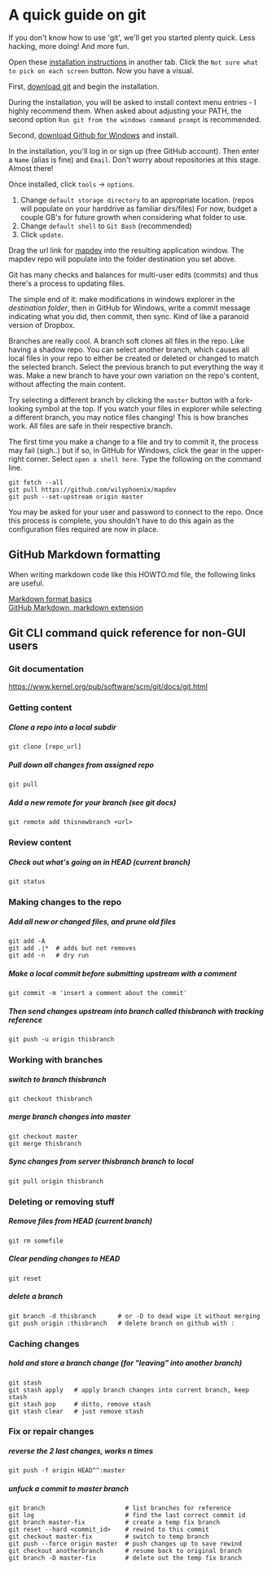 A quick guide on git
=====

If you don't know how to use 'git', we'll get you started plenty quick. Less hacking, more doing! And more fun.

Open these [installation instructions](https://help.github.com/articles/set-up-git) in another tab. Click the ```Not sure what to pick on each screen``` button. Now you have a visual.

First, [download git](http://git-scm.com/download/win) and begin the installation.

During the installation, you will be asked to install context menu entries - I highly recommend them. When asked about adjusting your PATH, the second option ```Run git from the windows command prompt``` is recommended.

Second, [download Github for Windows](http://windows.github.com) and install.

In the installation, you'll log in or sign up (free GitHub account). Then enter a ```Name``` (alias is fine) and ```Email```. Don't worry about repositories at this stage. Almost there!

Once installed, click ```tools``` -> ```options```.  
1. Change ```default storage directory``` to an appropriate location. (repos will populate on your harddrive as familiar dirs/files) For now, budget a couple GB's for future growth when considering what folder to use.  
2. Change ```default shell``` to ```Git Bash``` (recommended)  
3. Click ```update```.  

Drag the url link for [mapdev](https://github.com/wilyphoenix/mapdev) into the resulting application window. The mapdev repo will populate into the folder destination you set above.

Git has many checks and balances for multi-user edits (commits) and thus there's a process to updating files.

The simple end of it: make modifications in windows explorer in the *destination folder*, then in GitHub for Windows, write a commit message indicating what you did, then commit, then sync. Kind of like a paranoid version of Dropbox.

Branches are really cool. A branch soft clones all files in the repo. Like having a shadow repo. You can select another branch, which causes all local files in your repo to either be created or deleted or changed to match the selected branch. Select the previous branch to put everything the way it was. Make a new branch to have your own variation on the repo's content, without affecting the main content.

Try selecting a different branch by clicking the ```master``` button with a fork-looking symbol at the top. If you watch your files in explorer while selecting a different branch, you may notice files changing! This is how branches work. All files are safe in their respective branch.

The first time you make a change to a file and try to commit it, the process may fail (sigh..) but if so, in GitHub for Windows, click the gear in the upper-right corner. Select ```open a shell here```. Type the following on the command line.

    git fetch --all
    git pull https://github.com/wilyphoenix/mapdev
    git push --set-upstream origin master
    
You may be asked for your user and password to connect to the repo. Once this process is complete, you shouldn't have to do this again as the configuration files required are now in place.

## GitHub Markdown formatting

When writing markdown code like this HOWTO.md file, the following links are useful.  

[Markdown format basics](http://daringfireball.net/projects/markdown/basics)  
[GitHub Markdown, markdown extension](https://help.github.com/articles/github-flavored-markdown)  


Git CLI command quick reference for non-GUI users
----

### Git documentation
https://www.kernel.org/pub/software/scm/git/docs/git.html

### Getting content

##### Clone a repo into a local subdir
`git clone [repo_url]`

##### Pull down all changes from assigned repo
`git pull`

##### Add a new remote for your branch (see git docs)
`git remote add thisnewbranch <url>`

### Review content

##### Check out what's going on in HEAD (current branch)
`git status`

### Making changes to the repo

##### Add all new or changed files, and prune old files
    git add -A
    git add .|*  # adds but not removes
    git add -n   # dry run

##### Make a local commit before submitting upstream with a comment
`git commit -m 'insert a comment about the commit'`

##### Then send changes upstream into branch called thisbranch with tracking reference
`git push -u origin thisbranch`

### Working with branches

##### switch to branch thisbranch
`git checkout thisbranch`

##### merge branch changes into master
    git checkout master
    git merge thisbranch

##### Sync changes from server thisbranch branch to local
`git pull origin thisbranch`

### Deleting or removing stuff

##### Remove files from HEAD (current branch)
`git rm somefile`

##### Clear pending changes to HEAD
`git reset`

##### delete a branch
`git branch -d thisbranch      # or -D to dead wipe it without merging`
`git push origin :thisbranch   # delete branch on github with :`

### Caching changes

##### hold and store a branch change (for "leaving" into another branch)
    git stash
    git stash apply   # apply branch changes into current branch, keep stash
    git stash pop     # ditto, remove stash
    git stash clear   # just remove stash

### Fix or repair changes

##### reverse the 2 last changes, works n times
`git push -f origin HEAD^^:master`

##### unfuck a commit to master branch
    git branch                      # list branches for reference
    git log                         # find the last correct commit id
    git branch master-fix           # create a temp fix branch
    git reset --hard <commit_id>    # rewind to this commit
    git checkout master-fix         # switch to temp branch
    git push --force origin master  # push changes up to save rewind
    git checkout anotherbranch      # resume back to original branch
    git branch -D master-fix        # delete out the temp fix branch

